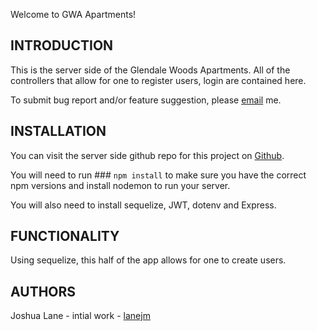 Welcome to GWA Apartments!

INTRODUCTION
------------

This is the server side of the Glendale Woods Apartments.  All of the controllers that allow for one to register users, login are contained here. 

To submit bug report and/or feature suggestion, please [email](joshlane3@gmail.com) me. 


INSTALLATION
------------

You can visit the server side github repo for this project on [Github](https://github.com/lanejm/gwa-website-backend).

You will need to run ### `npm install` to make sure you have the correct npm versions and install nodemon to run your server.  

You will also need to install sequelize, JWT, dotenv and Express. 

FUNCTIONALITY
-------------
Using sequelize, this half of the app allows for one to create users.

AUTHORS
-------
Joshua Lane - intial work - [lanejm](https://github.com/lanejm)
